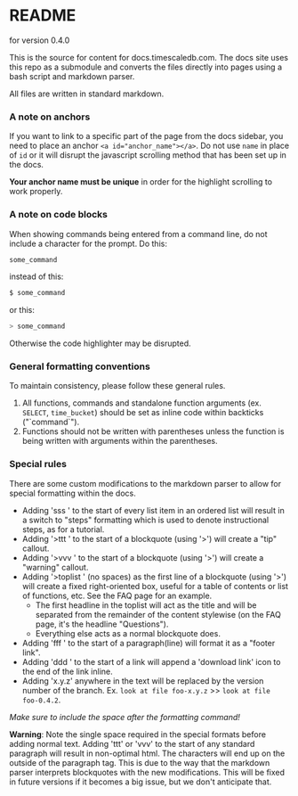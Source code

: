 # README #
for version 0.4.0

This is the source for content for docs.timescaledb.com.
The docs site uses this repo as a submodule and converts the files directly into
pages using a bash script and markdown parser.

All files are written in standard markdown.

### A note on anchors

If you want to link to a specific part of the page from the docs sidebar, you
need to place an anchor `<a id="anchor_name"></a>`.  Do not use `name` in place
of `id` or it will disrupt the javascript scrolling method that has been set up
in the docs.

**Your anchor name must be unique** in order for the highlight scrolling to work properly.

### A note on code blocks
When showing commands being entered from a command line, do not include a
character for the prompt.  Do this:

```bash
some_command
```

instead of this:
```bash
$ some_command
```

or this:
```bash
> some_command
```

Otherwise the code highlighter may be disrupted.

### General formatting conventions

To maintain consistency, please follow these general rules.
1. All functions, commands and standalone function arguments (ex. `SELECT`, `time_bucket`) should be set as inline code within backticks ("\`command\`").
1. Functions should not be written with parentheses unless the function is being written with arguments within the parentheses.

### Special rules
There are some custom modifications to the markdown parser to allow for special
formatting within the docs.

+ Adding 'sss ' to the start of every list item in an ordered list will result in
  a switch to "steps" formatting which is used to denote instructional steps, as
  for a tutorial.
+ Adding '>ttt ' to the start of a blockquote (using '>') will create a "tip" callout.
+ Adding '>vvv ' to the start of a blockquote (using '>') will create a "warning" callout.
+ Adding '>toplist ' (no spaces) as the first line of a blockquote (using '>') will create a fixed right-oriented box, useful for a table of contents or list of functions, etc.  See the FAQ page for an example.
    - The first headline in the toplist will act as the title and will be separated from the remainder of the content stylewise (on the FAQ page, it's the headline "Questions").
    - Everything else acts as a normal blockquote does.
+ Adding 'fff ' to the start of a paragraph(line) will format it as a "footer link".
+ Adding 'ddd ' to the start of a link will append a 'download link' icon to the end of the link inline.
+ Adding 'x.y.z' anywhere in the text will be replaced by the version number of the branch.  Ex. `look at file foo-x.y.z` >> `look at file foo-0.4.2`.

_Make sure to include the space after the formatting command!_

**Warning**: Note the single space required in the special formats before adding
normal text. Adding 'ttt' or 'vvv' to the start of any standard paragraph will
result in non-optimal html.  The characters will end up on the outside of the
paragraph tag.  This is due to the way that the markdown parser interprets
blockquotes with the new modifications.
This will be fixed in future versions if it becomes a big issue, but we don't
anticipate that.
